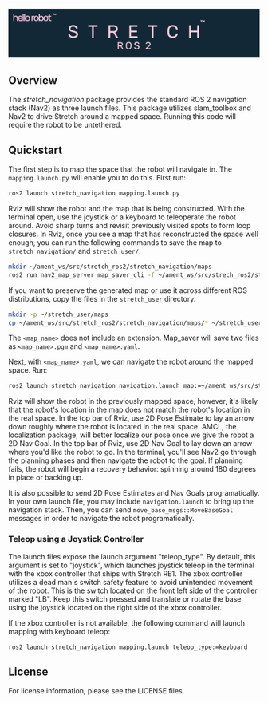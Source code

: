 ![](../images/banner.png)

## Overview

The *stretch_navigation* package provides the standard ROS 2 navigation stack (Nav2) as three launch files. This package utilizes slam_toolbox and Nav2 to drive Stretch around a mapped space. Running this code will require the robot to be untethered.

## Quickstart

The first step is to map the space that the robot will navigate in. The `mapping.launch.py` will enable you to do this. First run:

```bash
ros2 launch stretch_navigation mapping.launch.py
```

Rviz will show the robot and the map that is being constructed. With the terminal open, use the joystick or a keyboard to teleoperate the robot around. Avoid sharp turns and revisit previously visited spots to form loop closures. In Rviz, once you see a map that has reconstructed the space well enough, you can run the following commands to save the map to `stretch_navigation/` and `stretch_user/`.

```bash
mkdir ~/ament_ws/src/stretch_ros2/stretch_navigation/maps
ros2 run nav2_map_server map_saver_cli -f ~/ament_ws/src/strech_ros2/stretch_navigation/maps/<map_name>
```

If you want to preserve the generated map or use it across different ROS distributions, copy the files in the `stretch_user` directory.

```bash
mkdir -p ~/stretch_user/maps
cp ~/ament_ws/src/stretch_ros2/stretch_navigation/maps/* ~/stretch_user/maps
```

The `<map_name>` does not include an extension. Map_saver will save two files as `<map_name>.pgm` and `<map_name>.yaml`.

Next, with `<map_name>.yaml`, we can navigate the robot around the mapped space. Run:

```bash
ros2 launch stretch_navigation navigation.launch map:=~/ament_ws/src/stretch_ros2/stretch_navigation/maps/<map_name>.yaml
```

Rviz will show the robot in the previously mapped space, however, it's likely that the robot's location in the map does not match the robot's location in the real space. In the top bar of Rviz, use 2D Pose Estimate to lay an arrow down roughly where the robot is located in the real space. AMCL, the localization package, will better localize our pose once we give the robot a 2D Nav Goal. In the top bar of Rviz, use 2D Nav Goal to lay down an arrow where you'd like the robot to go. In the terminal, you'll see Nav2 go through the planning phases and then navigate the robot to the goal. If planning fails, the robot will begin a recovery behavior: spinning around 180 degrees in place or backing up.

It is also possible to send 2D Pose Estimates and Nav Goals programatically. In your own launch file, you may include `navigation.launch` to bring up the navigation stack. Then, you can send `move_base_msgs::MoveBaseGoal` messages in order to navigate the robot programatically.

<!-- ### Running in Simulation

To perform mapping and navigation in the Gazebo simulation of Stretch, substitute the `mapping_gazebo.launch` and `navigation_gazebo.launch` launch files into the commands above. The default Gazebo environment is the Willow Garage HQ. Use the "world" ROS argument to specify the Gazebo world within which to spawn Stretch.

```bash
roslaunch stretch_navigation mapping_gazebo.launch gazebo_world:=worlds/willowgarage.world
``` -->

### Teleop using a Joystick Controller

The launch files expose the launch argument "teleop_type". By default, this argument is set to "joystick", which launches joystick teleop in the terminal with the xbox controller that ships with Stretch RE1. The xbox controller utilizes a dead man's switch safety feature to avoid unintended movement of the robot. This is the switch located on the front left side of the controller marked "LB". Keep this switch pressed and translate or rotate the base using the joystick located on the right side of the xbox controller.

If the xbox controller is not available, the following command will launch mapping with keyboard teleop:

```bash
ros2 launch stretch_navigation mapping.launch teleop_type:=keyboard
```

<!-- ### Using ROS Remote Master

If you have set up [ROS Remote Master](https://docs.hello-robot.com/untethered_operation/#ros-remote-master) for [untethered operation](https://docs.hello-robot.com/untethered_operation/), you can use Rviz and teleop locally with the following commands:

```bash
# On Robot
roslaunch stretch_navigation mapping.launch rviz:=false teleop_type:=none

# On your machine, Terminal 1:
rviz -d `rospack find stretch_navigation`/rviz/mapping.launch
# On your machine, Terminal 2:
roslaunch stretch_core teleop_twist.launch teleop_type:=keyboard # or use teleop_type:=joystick if you have a controller
``` -->

## License

For license information, please see the LICENSE files.
